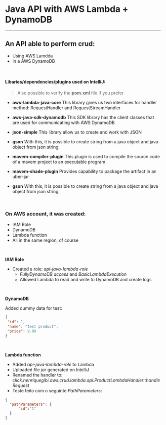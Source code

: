 # Java API with AWS Lambda + DynamoDB

---

## An API able to perform crud:
- Using AWS Lamdda
- In a AWS DynamoDB

<br>

#### Libaries/dependencies/plugins used on IntelliJ:

> Also possible to verify the **pom.xml** file if you prefer


- **aws-lambda-java-core**
This library gives us two interfaces for handler method: RequestHandler and RequestStreamHandler

- **aws-java-sdk-dynamodb**
This SDK library has the client classes that are used for communicating with AWS DynamoDB

- **json-simple**
This library allow us to create and work with JSON

- **gson**
With this, it is possible to create string from a java object and java object from json string

- **mavem-compiler-plugin**
This plugin is used to compile the source code of a mavem project to an executable program

- **mavem-shade-plugin**
Provides capability to package the artifact in an uber-jar

- **gson**
With this, it is possible to create string from a java object and java object from json string
 <br>

### On AWS account, it was created:
- IAM Role
- DynamoDB
- Lambda function
- All in the same region, of course

<br>

**IAM Role**

- Created a role: *api-java-lambda-role*
   - *FullyDynamoDB access* and *BasicLambdaExecution*
   - Allowed Lambda to read and write to DynamoDB and create logs

<br>

**DynamoDB**

Added dummy data for test:
```json
{
 "id": 1,
 "name": "test product",
 "price": 9.99
}
```

<br>

**Lambda function**

- Added *api-java-lambda-role* to Lambda
- Uploaded file *jar* generated on IntelliJ
- Renamed the handler to: *click.henriquegibi.aws.crud.lambda.api.ProductLambdaHandler::handleRequest*
- Teste feito com o seguinte *PathParameters*:
```json
{
  "pathParameters": {
      "id":"1"
  }
}
```